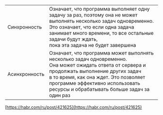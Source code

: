 |               |                                                                                                                                                                                                                                                                                   |
|---------------|-----------------------------------------------------------------------------------------------------------------------------------------------------------------------------------------------------------------------------------------------------------------------------------|
| Синхронность  | Означает, что программа выполняет одну задачу за раз, поэтому она не может<br>выполнять несколько задач одновременно. Это означает, что если одна задача<br>занимает много времени, то все остальные задачи будут ждать,<br>пока эта задача не будет завершена                    |
| Асинхронность | Означает, что программа может выполнять несколько задач одновременно.<br>Она может ожидать ответа от сервера и продолжать выполнение других задач<br>в то время, как она ждет. Это позволяет программе эффективно использовать<br>ресурсы и обрабатывать больше задач за один раз |

[https://habr.com/ru/post/421625](https://habr.com/ru/post/421625)
